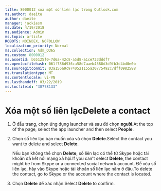 ```yaml
---
title: 8000012 xóa một số liên lạc trong Outlook.com
ms.author: daeite
author: daeite
manager: jackiesm
ms.date: 4/19/2018
ms.audience: Admin
ms.topic: article
ROBOTS: NOINDEX, NOFOLLOW
localization_priority: Normal
ms.collection: Adm_O365
ms.custom: 8000012
ms.assetid: b65125f0-7d6a-42c8-a5d8-a1ce733dddf7
ms.openlocfilehash: 061f786d936ca58d7aaeb4588d3d9fb3d4bd0e0b
ms.sourcegitcommit: 03a156a9c9740521155a30775492c7dff0982588
ms.translationtype: MT
ms.contentlocale: vi-VN
ms.lasthandoff: 03/22/2019
ms.locfileid: "30778133"
---
```

# <a name="delete-a-contact"></a><span data-ttu-id="2bc6a-102">Xóa một số liên lạc</span><span class="sxs-lookup"><span data-stu-id="2bc6a-102">Delete a contact</span></span>

1. <span data-ttu-id="2bc6a-103">Ở đầu trang, chọn ứng dụng launcher và sau đó chọn **người**.</span><span class="sxs-lookup"><span data-stu-id="2bc6a-103">At the top of the page, select the app launcher  and then select **People**.</span></span> 
    
2. <span data-ttu-id="2bc6a-104">Chọn số liên lạc bạn muốn xóa và chọn **Delete**.</span><span class="sxs-lookup"><span data-stu-id="2bc6a-104">Select the contact you want to delete and select **Delete**.</span></span>
    
    <span data-ttu-id="2bc6a-105">Nếu bạn không thể chọn **Delete**, số liên lạc có thể từ Skype hoặc tài khoản đã kết nối mạng xã hội.</span><span class="sxs-lookup"><span data-stu-id="2bc6a-105">If you can't select **Delete**, the contact might be from Skype or a connected social network account.</span></span> <span data-ttu-id="2bc6a-106">Để xóa số liên lạc, hãy vào Skype hoặc tài khoản số liên lạc nằm ở đâu.</span><span class="sxs-lookup"><span data-stu-id="2bc6a-106">To delete the contact, go to Skype or the account where the contact is located.</span></span>
    
3. <span data-ttu-id="2bc6a-107">Chọn **Delete** để xác nhận.</span><span class="sxs-lookup"><span data-stu-id="2bc6a-107">Select **Delete** to confirm.</span></span> 
    

